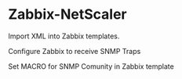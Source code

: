 # Zabbix-NetScaler

Import XML into Zabbix templates.

Configure Zabbix to receive SNMP Traps

Set MACRO for SNMP Comunity in Zabbix template
